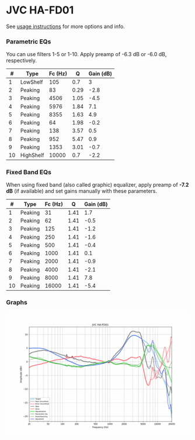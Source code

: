 # JVC HA-FD01
See [usage instructions](https://github.com/jaakkopasanen/AutoEq#usage) for more options and info.

### Parametric EQs
You can use filters 1-5 or 1-10. Apply preamp of -6.3 dB or -6.0 dB, respectively.

|   # | Type      |   Fc (Hz) |    Q |   Gain (dB) |
|-----|-----------|-----------|------|-------------|
|   1 | LowShelf  |       105 | 0.7  |         3   |
|   2 | Peaking   |        83 | 0.29 |        -2.8 |
|   3 | Peaking   |      4506 | 1.05 |        -4.5 |
|   4 | Peaking   |      5976 | 1.84 |         7.1 |
|   5 | Peaking   |      8355 | 1.63 |         4.9 |
|   6 | Peaking   |        64 | 1.98 |        -0.2 |
|   7 | Peaking   |       138 | 3.57 |         0.5 |
|   8 | Peaking   |       952 | 5.47 |         0.9 |
|   9 | Peaking   |      1353 | 3.01 |        -0.7 |
|  10 | HighShelf |     10000 | 0.7  |        -2.2 |

### Fixed Band EQs
When using fixed band (also called graphic) equalizer, apply preamp of **-7.2 dB** (if available) and set gains manually with these parameters.

|   # | Type    |   Fc (Hz) |    Q |   Gain (dB) |
|-----|---------|-----------|------|-------------|
|   1 | Peaking |        31 | 1.41 |         1.7 |
|   2 | Peaking |        62 | 1.41 |        -0.5 |
|   3 | Peaking |       125 | 1.41 |        -1.2 |
|   4 | Peaking |       250 | 1.41 |        -1.6 |
|   5 | Peaking |       500 | 1.41 |        -0.4 |
|   6 | Peaking |      1000 | 1.41 |         0.1 |
|   7 | Peaking |      2000 | 1.41 |        -0.9 |
|   8 | Peaking |      4000 | 1.41 |        -2.1 |
|   9 | Peaking |      8000 | 1.41 |         7.8 |
|  10 | Peaking |     16000 | 1.41 |        -5.4 |

### Graphs
![](./JVC%20HA-FD01.png)
